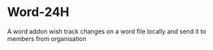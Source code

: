 # Word-24H
A word addon wish track changes on a word file locally and send it to members from organisation
